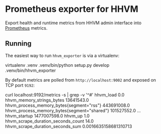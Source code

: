 # Prometheus exporter for HHVM

Export health and runtime metrics from HHVM admin interface into
[Prometheus](https://prometheus.io) metrics.

## Running

The easiest way to run `hhvm_exporter` is via a virtualenv:

  virtualenv .venv
  .venv/bin/python setup.py develop
  .venv/bin/hhvm_exporter

By default metrics are polled from `http://localhost:9002` and exposed on TCP port `9192`:

  curl localhost:9192/metrics -s | grep -v '^#'
  hhvm_load 0.0
  hhvm_memory_strings_bytes 13641543.0
  hhvm_process_memory_bytes{segment="rss"} 443691008.0
  hhvm_process_memory_bytes{segment="shared"} 101527552.0
  ...
  hhvm_startup 1477007598.0
  hhvm_up 1.0
  hhvm_scrape_duration_seconds_count 14.0
  hhvm_scrape_duration_seconds_sum 0.0016635158681310713
